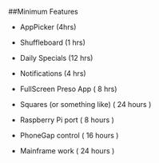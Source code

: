 

##Minimum Features

- AppPicker  (4hrs)
- Shuffleboard (1 hrs)
- Daily Specials (12 hrs)
- Notifications (4 hrs)
- FullScreen Preso App ( 8 hrs)
- Squares (or something like) ( 24 hours )

- Raspberry Pi port ( 8 hours )
- PhoneGap control  ( 16 hours )
- Mainframe work ( 24 hours )




